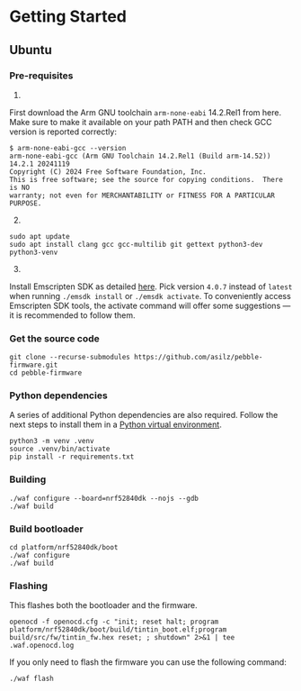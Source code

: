# Getting Started

## Ubuntu

### Pre-requisites

1.

First download the Arm GNU toolchain `arm-none-eabi` 14.2.Rel1 from here. Make sure to make it available on your path PATH and then check GCC version is reported correctly:

```
$ arm-none-eabi-gcc --version
arm-none-eabi-gcc (Arm GNU Toolchain 14.2.Rel1 (Build arm-14.52)) 14.2.1 20241119
Copyright (C) 2024 Free Software Foundation, Inc.
This is free software; see the source for copying conditions.  There is NO
warranty; not even for MERCHANTABILITY or FITNESS FOR A PARTICULAR PURPOSE.
```

2.

```
sudo apt update
sudo apt install clang gcc gcc-multilib git gettext python3-dev python3-venv
```
3.

Install Emscripten SDK as detailed [here](https://emscripten.org/docs/getting_started/downloads.html). Pick version `4.0.7` instead of `latest` when running `./emsdk install` or `./emsdk activate`. To conveniently access Emscripten SDK tools, the activate command will offer some suggestions — it is recommended to follow them.


### Get the source code

```
git clone --recurse-submodules https://github.com/asilz/pebble-firmware.git
cd pebble-firmware
```

### Python dependencies
A series of additional Python dependencies are also required. Follow the next steps to install them in a [Python virtual environment](https://docs.python.org/3/library/venv.html).
```
python3 -m venv .venv
source .venv/bin/activate
pip install -r requirements.txt
```

### Building

```
./waf configure --board=nrf52840dk --nojs --gdb
./waf build
```
### Build bootloader
```
cd platform/nrf52840dk/boot
./waf configure
./waf build
```

### Flashing
This flashes both the bootloader and the firmware.
```
openocd -f openocd.cfg -c "init; reset halt; program platform/nrf52840dk/boot/build/tintin_boot.elf;program build/src/fw/tintin_fw.hex reset; ; shutdown" 2>&1 | tee .waf.openocd.log
```
If you only need to flash the firmware you can use the following command:
```
./waf flash
```
